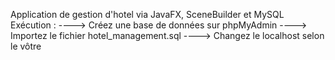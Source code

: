Application de gestion d'hotel via JavaFX, SceneBuilder et MySQL
Exécution :
----> Créez une base de données sur phpMyAdmin
----> Importez le fichier hotel_management.sql
----> Changez le localhost selon le vôtre
